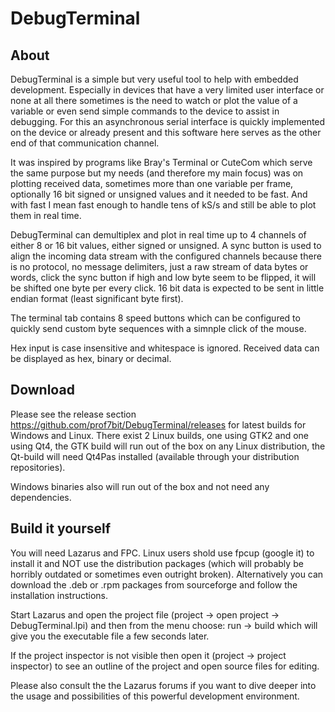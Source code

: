 DebugTerminal
=============

About
-----

DebugTerminal is a simple but very useful tool to help with embedded development. 
Especially in devices that have a very limited user interface or none at all there
sometimes is the need to watch or plot the value of a variable or even send simple 
commands to the device to assist in debugging. For this an asynchronous serial
interface is quickly implemented on the device or already present and this software
here serves as the other end of that communication channel.

It was inspired by programs like Bray's Terminal or CuteCom which serve the same
purpose but my needs (and therefore my main focus) was on plotting received data,
sometimes more than one variable per frame, optionally 16 bit signed or unsigned
values and it needed to be fast. And with fast I mean fast enough to handle tens 
of kS/s and still be able to plot them in real time.

DebugTerminal can demultiplex and plot in real time up to 4 channels of either 8 
or 16 bit values, either signed or unsigned. A sync button is used to align the
incoming data stream with the configured channels because there is no protocol,
no message delimiters, just a raw stream of data bytes or words, click the sync
button if high and low byte seem to be flipped, it will be shifted one byte per 
every click. 16 bit data is expected to be sent in little endian format (least 
significant byte first).

The terminal tab contains 8 speed buttons which can be configured to quickly
send custom byte sequences with a simnple click of the mouse.

Hex input is case insensitive and whitespace is ignored. Received data can be
displayed as hex, binary or decimal.


Download
--------

Please see the release section https://github.com/prof7bit/DebugTerminal/releases
for latest builds for Windows and Linux. There exist 2 Linux builds, one using
GTK2 and one using Qt4, the GTK build will run out of the box on any Linux 
distribution, the Qt-build will need Qt4Pas installed (available through your
distribution repositories). 

Windows binaries also will run out of the box and not need any dependencies.


Build it yourself
-----------------

You will need Lazarus and FPC. Linux users shold use fpcup (google it) to install
it and NOT use the distribution packages (which will probably be horribly outdated
or sometimes even outright broken). Alternatively you can download the .deb or .rpm
packages from sourceforge and follow the installation instructions.

Start Lazarus and open the project file (project -> open project -> DebugTerminal.lpi) 
and then from the menu choose: run -> build which will give you the executable file
a few seconds later.

If the project inspector is not visible then open it (project -> project inspector) 
to see an outline of the project and open source files for editing. 

Please also consult the the Lazarus forums if you want to dive deeper into the usage 
and possibilities of this powerful development environment.
